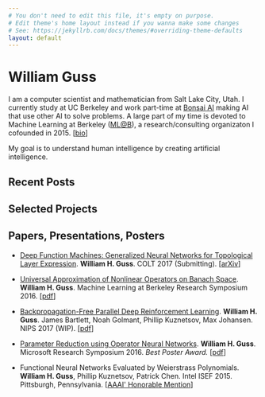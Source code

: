 ```yaml
---
# You don't need to edit this file, it's empty on purpose.
# Edit theme's home layout instead if you wanna make some changes
# See: https://jekyllrb.com/docs/themes/#overriding-theme-defaults
layout: default
---
```


# William Guss 

I am a computer scientist and mathematician from Salt Lake City, Utah. I currently study at UC Berkeley and work part-time at [Bonsai AI](http://bons.ai) making AI that use other AI to solve problems. A large part of my time is devoted to Machine Learning at Berkeley ([ML@B](http://ml.berkeley.edu/)), a research/consulting organizaton I cofounded in 2015. [[bio](bio)]

My goal is to understand human intelligence by creating artificial intelligence.

## Recent Posts 

## Selected Projects

## Papers, Presentations, Posters

- [Deep Function Machines: Generalized Neural Networks for Topological Layer Expression](dev/dfm). **William H. Guss**. COLT 2017 (Submitting). [[arXiv](https://arxiv.org/abs/1612.04799)] 

- [Universal Approximation of Nonlinear Operators on Banach Space](dev/operatorapprox). **William H. Guss**. Machine Learning at Berkeley Research Symposium 2016.  [[pdf](public/pdf/operator_approx.pdf)]

-  [Backpropagation-Free Parallel Deep Reinforcement Learning](/dev/nobackprop). **William H. Guss**. James Bartlett, Noah Golmant, Phillip Kuznetsov, Max Johansen. NIPS 2017 (WIP). [[pdf](public/pdf/nobackprop.pdf)]

- [Parameter Reduction using Operator Neural Networks](dev/dfm). **William H. Guss**. Microsoft Research Symposium 2016. *Best Poster Award.* [[pdf](public/pdf/param_reduc.pdf)]

- Functional Neural Networks Evaluated by Weierstrass Polynomials. **William H. Guss**, Phillip Kuznetsov, Patrick Chen. Intel ISEF 2015. Pittsburgh, Pennsylvania. [[AAAI' Honorable Mention](https://www.societyforscience.org/content/press-room/intel-isef-2015-special-awards-ceremony)]